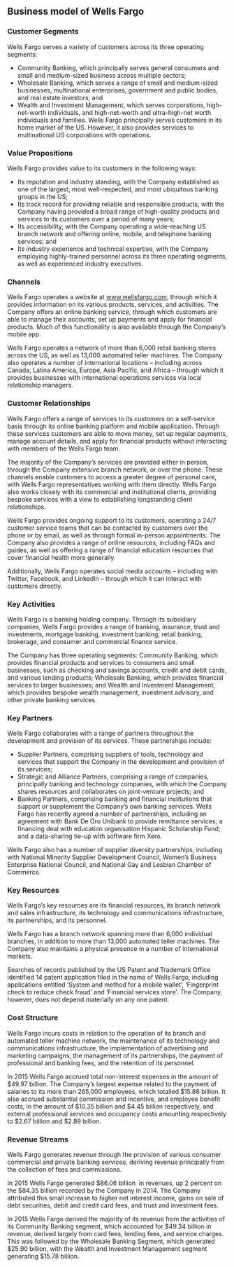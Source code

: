 Business model of Wells Fargo
-----------------------------

 ### Customer Segments

 Wells Fargo serves a variety of customers across its three operating segments:

  * Community Banking, which principally serves general consumers and small and medium-sized business across multiple sectors;
 * Wholesale Banking, which serves a range of small and medium-sized businesses, multinational enterprises, government and public bodies, and real estate investors; and
 * Wealth and Investment Management, which serves corporations, high-net-worth individuals, and high-net-worth and ultra-high-net worth individuals and families.
  Wells Fargo principally serves customers in its home market of the US. However, it also provides services to multinational US corporations with operations.

 ### Value Propositions

 Wells Fargo provides value to its customers in the following ways:

  * Its reputation and industry standing, with the Company established as one of the largest, most well-respected, and most ubiquitous banking groups in the US;
 * Its track record for providing reliable and responsible products, with the Company having provided a broad range of high-quality products and services to its customers over a period of many years;
 * Its accessibility, with the Company operating a wide-reaching US branch network and offering online, mobile, and telephone banking services; and
 * Its industry experience and technical expertise, with the Company employing highly-trained personnel across its three operating segments, as well as experienced industry executives.
  ### Channels

 Wells Fargo operates a website at www.wellsfargo.com, through which it provides information on its various products, services, and activities. The Company offers an online banking service, through which customers are able to manage their accounts, set up payments and apply for financial products. Much of this functionality is also available through the Company’s mobile app.

 Wells Fargo operates a network of more than 6,000 retail banking stores across the US, as well as 13,000 automated teller machines. The Company also operates a number of international locations – including across Canada, Latina America, Europe, Asia Pacific, and Africa – through which it provides businesses with international operations services via local relationship managers.

 ### Customer Relationships

 Wells Fargo offers a range of services to its customers on a self-service basis through its online banking platform and mobile application. Through these services customers are able to move money, set up regular payments, manage account details, and apply for financial products without interacting with members of the Wells Fargo team.

 The majority of the Company’s services are provided either in person, through the Company extensive branch network, or over the phone. These channels enable customers to access a greater degree of personal care, with Wells Fargo representatives working with them directly. Wells Fargo also works closely with its commercial and institutional clients, providing bespoke services with a view to establishing longstanding client relationships.

 Wells Fargo provides ongoing support to its customers, operating a 24/7 customer service teams that can be contacted by customers over the phone or by email, as well as through formal in-person appointments. The Company also provides a range of online resources, including FAQs and guides, as well as offering a range of financial education resources that cover financial health more generally.

 Additionally, Wells Fargo operates social media accounts – including with Twitter, Facebook, and LinkedIn – through which it can interact with customers directly.

 ### Key Activities

 Wells Fargo is a banking holding company. Through its subsidiary companies, Wells Fargo provides a range of banking, insurance, trust and investments, mortgage banking, investment banking, retail banking, brokerage, and consumer and commercial finance service.

 The Company has three operating segments: Community Banking, which provides financial products and services to consumers and small businesses, such as checking and savings accounts, credit and debit cards, and various lending products; Wholesale Banking, which provides financial services to larger businesses; and Wealth and Investment Management, which provides bespoke wealth management, investment advisory, and other private banking services.

 ### Key Partners

 Wells Fargo collaborates with a range of partners throughout the development and provision of its services. These partnerships include:

  * Supplier Partners, comprising suppliers of tools, technology and services that support the Company in the development and provision of its services;
 * Strategic and Alliance Partners, comprising a range of companies, principally banking and technology companies, with which the Company shares resources and collaborates on joint-venture projects; and
 * Banking Partners, comprising banking and financial institutions that support or supplement the Company’s own banking services.
  Wells Fargo has recently agreed a number of partnerships, including an agreement with Bank De Oro Unibank to provide remittance services; a financing deal with education organisation Hispanic Scholarship Fund; and a data-sharing tie-up with software firm Xero.

 Wells Fargo also has a number of supplier diversity partnerships, including with National Minority Supplier Development Council, Women’s Business Enterprise National Council, and National Gay and Lesbian Chamber of Commerce.

 ### Key Resources

 Wells Fargo’s key resources are its financial resources, its branch network and sales infrastructure, its technology and communications infrastructure, its partnerships, and its personnel.

 Wells Fargo has a branch network spanning more than 6,000 individual branches, in addition to more than 13,000 automated teller machines. The Company also maintains a physical presence in a number of international markets.

 Searches of records published by the US Patent and Trademark Office identified 14 patent application filed in the name of Wells Fargo, including applications entitled ‘System and method for a mobile wallet’, ‘Fingerprint check to reduce check fraud’ and ‘Financial services store’. The Company, however, does not depend materially on any one patent.

 ### Cost Structure

 Wells Fargo incurs costs in relation to the operation of its branch and automated teller machine network, the maintenance of its technology and communications infrastructure, the implementation of advertising and marketing campaigns, the management of its partnerships, the payment of professional and banking fees, and the retention of its personnel.

 In 2015 Wells Fargo accrued total non-interest expenses in the amount of $49.97 billion. The Company’s largest expense related to the payment of salaries to its more than 265,000 employees, which totalled $15.88 billion. It also accrued substantial commission and incentive, and employee benefit costs, in the amount of $10.35 billion and $4.45 billion respectively, and external professional services and occupancy costs amounting respectively to $2.67 billion and $2.89 billion.

 ### Revenue Streams

 Wells Fargo generates revenue through the provision of various consumer commercial and private banking services, deriving revenue principally from the collection of fees and commissions.

 In 2015 Wells Fargo generated $86.06 billion  in revenues, up 2 percent on the $84.35 billion recorded by the Company in 2014. The Company attributed this small increase to higher net interest income, gains on sale of debt securities, debit and credit card fees, and trust and investment fees.

 In 2015 Wells Fargo derived the majority of its revenue from the activities of its Community Banking segment, which accounted for $49.34 billion in revenue, derived largely from card fees, lending fees, and service charges. This was followed by the Wholesale Banking Segment, which generated $25.90 billion, with the Wealth and Investment Management segment generating $15.78 billion.
